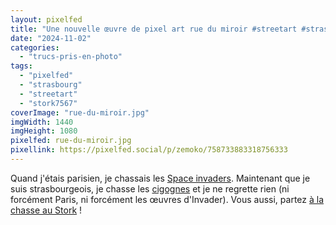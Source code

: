 ```yaml
---
layout: pixelfed
title: "Une nouvelle œuvre de pixel art rue du miroir #streetart #strasbourg #stork7567"
date: "2024-11-02"
categories: 
  - "trucs-pris-en-photo"
tags: 
  - "pixelfed"
  - "strasbourg"
  - "streetart"
  - "stork7567"
coverImage: "rue-du-miroir.jpg"
imgWidth: 1440
imgHeight: 1080
pixelfed: rue-du-miroir.jpg
pixellink: https://pixelfed.social/p/zemoko/758733883318756333
---
```


Quand j'étais parisien, je chassais les [Space invaders](http://sitofotos.6x8.org/index.php?/category/2). Maintenant que je suis strasbourgeois, je chasse les [cigognes](https://www.6x8.org/tag/stork7567/) et je ne regrette rien (ni forcément Paris, ni forcément les œuvres d'Invader). Vous aussi, partez [à la chasse au Stork](https://www.6x8.org/2019/11/a-la-chasse-au-stork/) !
